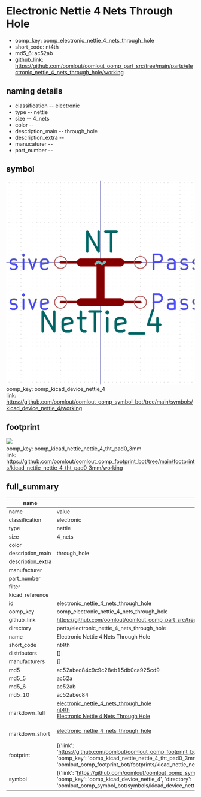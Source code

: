# Electronic Nettie 4 Nets Through Hole

  
* oomp_key: oomp_electronic_nettie_4_nets_through_hole 
* short_code: nt4th
* md5_6: ac52ab  
* github_link: https://github.com/oomlout/oomlout_oomp_part_src/tree/main/parts/electronic_nettie_4_nets_through_hole/working  
## naming details
* classification -- electronic
* type -- nettie
* size -- 4_nets
* color -- 
* description_main -- through_hole
* description_extra -- 
* manucaturer -- 
* part_number -- 



## symbol

![](symbol/0/working/working_600.png)  
oomp_key: oomp_kicad_device_nettie_4  
link: https://github.com/oomlout/oomlout_oomp_symbol_bot/tree/main/symbols/kicad_device_nettie_4/working  

## footprint

![](footprint/0/working/working_600.png)  
oomp_key: oomp_kicad_nettie_nettie_4_tht_pad0_3mm  
link: https://github.com/oomlout/oomlout_oomp_footprint_bot/tree/main/footprints/kicad_nettie_nettie_4_tht_pad0_3mm/working  

## full_summary
| name | value | 
| --- | --- | 
| name | value | 
| classification | electronic | 
| type | nettie | 
| size | 4_nets | 
| color |  | 
| description_main | through_hole | 
| description_extra |  | 
| manufacturer |  | 
| part_number |  | 
| filter |  | 
| kicad_reference |  | 
| id | electronic_nettie_4_nets_through_hole | 
| oomp_key | oomp_electronic_nettie_4_nets_through_hole | 
| github_link | https://github.com/oomlout/oomlout_oomp_part_src/tree/main/parts/electronic_nettie_4_nets_through_hole/working | 
| directory | parts/electronic_nettie_4_nets_through_hole | 
| name | Electronic Nettie 4 Nets Through Hole | 
| short_code | nt4th | 
| distributors | [] | 
| manufacturers | [] | 
| md5 | ac52abec84c9c9c28eb15db0ca925cd9 | 
| md5_5 | ac52a | 
| md5_6 | ac52ab | 
| md5_10 | ac52abec84 | 
| markdown_full | [electronic_nettie_4_nets_through_hole](https://github.com/oomlout/oomlout_oomp_part_src/tree/main/parts/electronic_nettie_4_nets_through_hole/working)<br>[nt4th](https://github.com/oomlout/oomlout_oomp_part_src/tree/main/parts/electronic_nettie_4_nets_through_hole/working)<br>[Electronic Nettie 4 Nets Through Hole](https://github.com/oomlout/oomlout_oomp_part_src/tree/main/parts/electronic_nettie_4_nets_through_hole/working)<br><br> | 
| markdown_short | [electronic_nettie_4_nets_through_hole](https://github.com/oomlout/oomlout_oomp_part_src/tree/main/parts/electronic_nettie_4_nets_through_hole/working)<br><br> | 
| footprint | [{'link': 'https://github.com/oomlout/oomlout_oomp_footprint_bot/tree/main/foootprntss/kicad_nettie_nettie_4_tht_pad0_3mm', 'oomp_key': 'oomp_kicad_nettie_nettie_4_tht_pad0_3mm', 'directory': 'oomlout_oomp_footprint_bot/footprints/kicad_nettie_nettie_4_tht_pad0_3mm//working/working.kicad_mod'}] | 
| symbol | [{'link': 'https://github.com/oomlout/oomlout_oomp_symbol_bot/tree/main/symbols/kicad_device_nettie_4', 'oomp_key': 'oomp_kicad_device_nettie_4', 'directory': 'oomlout_oomp_symbol_bot/symbols/kicad_device_nettie_4//working/working.kicad_sym'}] | 

